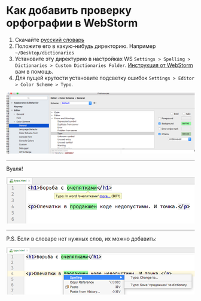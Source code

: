 # Как добавить проверку орфографии в WebStorm

1. Скачайте [русский словарь](https://drive.google.com/open?id=19mgkkr2D0FESLTeYXgwLCloi2S5tj3SX)
2. Положите его в какую-нибудь директорию. Например `~/Desktop/dictionaries`
3. Установите эту директурию в настройках WS `Settings > Spelling > Dictionaries > Custom Dictionaries Folder`. [Инструкция от WebStorm](https://www.jetbrains.com/help/webstorm/spellchecking.html#configuring-dictionaries) вам в помощь.
4. Для пущей крутости установите подсветку ошибок `Settings > Editor > Color Scheme > Typo`.

![Подсветка ошибок](highlight-typo.png)

---

Вуаля!

![Ошибки подсвечиваются](typo-example-1.png)

---

P.S. Если в словаре нет нужных слов, их можно добавить:

![Добавить слово в словарь](typo-example-2.png)
